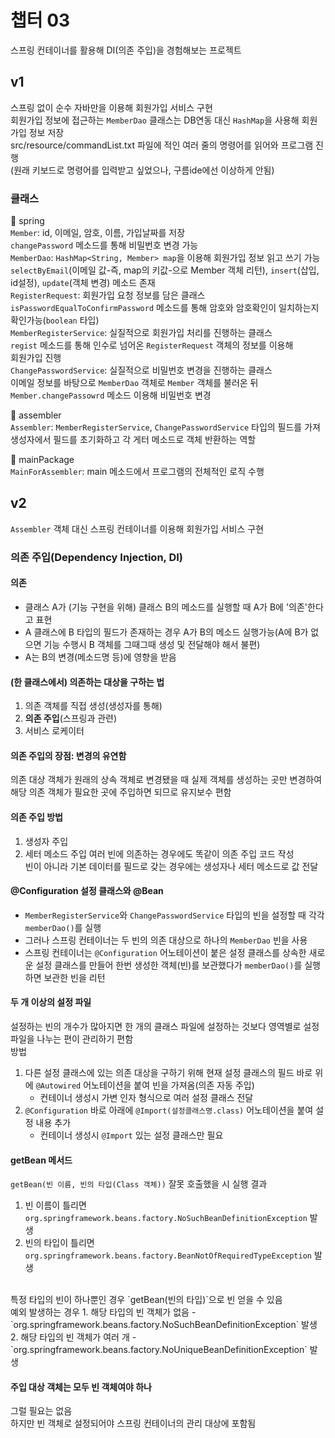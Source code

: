# 챕터 03
스프링 컨테이너를 활용해 DI(의존 주입)을 경험해보는 프로젝트

## v1
스프링 없이 순수 자바만을 이용해 회원가입 서비스 구현<br>
회원가입 정보에 접근하는 `MemberDao` 클래스는 DB연동 대신 `HashMap`을 사용해 회원가입 정보 저장<br>
src/resource/commandList.txt 파일에 적인 여러 줄의 명령어를 읽어와 프로그램 진행<br>
(원래 키보드로 명령어를 입력받고 싶었으나, 구름ide에선 이상하게 안됨)

### 클래스
🎁 spring<br>
`Member`: id, 이메일, 암호, 이름, 가입날짜를 저장<br>
    `changePassword` 메소드를 통해 비밀번호 변경 가능<br>
`MemberDao`: `HashMap<String, Member> map`을 이용해 회원가입 정보 읽고 쓰기 가능<br>
    `selectByEmail`(이메일 값-즉, map의 키값-으로 Member 객체 리턴), `insert`(삽입, id설정), `update`(객체 변경) 메소드 존재<br>
`RegisterRequest`: 회원가입 요청 정보를 담은 클래스<br>
    `isPasswordEqualToConfirmPassword` 메소드를 통해 암호와 암호확인이 일치하는지 확인가능(`boolean` 타입)<br>
`MemberRegisterService`: 실질적으로 회원가입 처리를 진행하는 클래스<br>
    `regist` 메소드를 통해 인수로 넘어온 `RegisterRequest` 객체의 정보를 이용해<br>
    회원가입 진행<br>
`ChangePasswordService`: 실질적으로 비밀번호 변경을 진행하는 클래스<br>
    이메일 정보를 바탕으로 `MemberDao` 객체로 `Member` 객체를 불러온 뒤<br>
    `Member.changePassowrd` 메소드 이용해 비밀번호 변경
    
🎁 assembler<br>
`Assembler`: `MemberRegisterService`, `ChangePasswordService` 타입의 필드를 가져<br>
    생성자에서 필드를 초기화하고 각 게터 메소드로 객체 반환하는 역할
    
🎁 mainPackage<br>
`MainForAssembler`: main 메소드에서 프로그램의 전체적인 로직 수행


## v2
`Assembler` 객체 대신 스프링 컨테이너를 이용해 회원가입 서비스 구현

### 의존 주입(Dependency Injection, DI)
#### 의존
- 클래스 A가 (기능 구현을 위해) 클래스 B의 메소드를 실행할 때 A가 B에 '의존'한다고 표현
- A 클래스에 B 타입의 필드가 존재하는 경우 A가 B의 메소드 실행가능(A에 B가 없으면 기능 수행시 B 객체를 그때그때 생성 및 전달해야 해서 불편)
- A는 B의 변경(메소드명 등)에 영향을 받음
#### (한 클래스에서) 의존하는 대상을 구하는 법
1. 의존 객체를 직접 생성(생성자를 통해)
2. __의존 주입__(스프링과 관련)
3. 서비스 로케이터
#### 의존 주입의 장점: 변경의 유연함
의존 대상 객체가 원래의 상속 객체로 변경됐을 때 실제 객체를 생성하는 곳만 변경하여 해당 의존 객체가 필요한 곳에 주입하면 되므로 유지보수 편함

#### 의존 주입 방법
1. 생성자 주입
2. 세터 메소드 주입
여러 빈에 의존하는 경우에도 똑같이 의존 주입 코드 작성<br>
빈이 아니라 기본 데이터를 필드로 갖는 경우에는 생성자나 세터 메소드로 값 전달

#### @Configuration 설정 클래스와 @Bean
- `MemberRegisterService`와 `ChangePasswordService` 타입의 빈을 설정할 때 각각 `memberDao()`를 실행
- 그러나 스프링 컨테이너는 두 빈의 의존 대상으로 하나의 `MemberDao` 빈을 사용
- 스프링 컨테이너는 `@Configuration` 어노테이션이 붙은 설정 클래스를 상속한 새로운 설정 클래스를 만들어 한번 생성한 객체(빈)를 보관했다가 `memberDao()`를 실행하면 보관한 빈을 리턴

#### 두 개 이상의 설정 파일
설정하는 빈의 개수가 많아지면 한 개의 클래스 파일에 설정하는 것보다 영역별로 설정 파일을 나누는 편이 관리하기 편함<br>
방법
1. 다른 설정 클래스에 있는 의존 대상을 구하기 위해 현재 설정 클래스의 필드 바로 위에 `@Autowired` 어노테이션을 붙여 빈을 가져옴(의존 자동 주입)<br>
    - 컨테이너 생성시 가변 인자 형식으로 여러 설정 클래스 전달
2. `@Configuration` 바로 아래에 `@Import(설정클래스명.class)` 어노테이션을 붙여 설정 내용 추가<br>
    - 컨테이너 생성시 `@Import` 있는 설정 클래스만 필요
    
#### getBean 메서드
`getBean(빈 이름, 빈의 타입(Class 객체))`
잘못 호출했을 시 실행 결과
1. 빈 이름이 틀리면 `org.springframework.beans.factory.NoSuchBeanDefinitionException` 발생
2. 빈의 타입이 틀리면 `org.springframework.beans.factory.BeanNotOfRequiredTypeException` 발생
<br>
특정 타입의 빈이 하나뿐인 경우 `getBean(빈의 타입)`으로 빈 얻을 수 있음<br>
예외 발생하는 경우
1. 해당 타입의 빈 객체가 없음
- `org.springframework.beans.factory.NoSuchBeanDefinitionException` 발생
2. 해당 타입의 빈 객체가 여러 개
- `org.springframework.beans.factory.NoUniqueBeanDefinitionException` 발생

#### 주입 대상 객체는 모두 빈 객체여야 하나
그럴 필요는 없음<br>
하지만 빈 객체로 설정되어야 스프링 컨테이너의 관리 대상에 포함됨